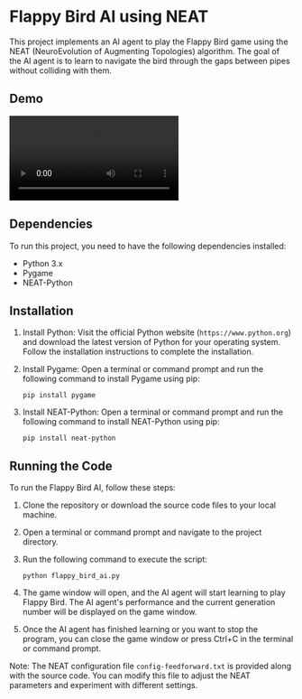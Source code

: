 # Flappy Bird AI using NEAT

This project implements an AI agent to play the Flappy Bird game using the NEAT (NeuroEvolution of Augmenting Topologies) algorithm. The goal of the AI agent is to learn to navigate the bird through the gaps between pipes without colliding with them.

## Demo

![alt-text](https://github.com/trevorsaudi/Flappy-birds-with-Neural-networks/blob/master/flappy.mp4 "Demo")

## Dependencies

To run this project, you need to have the following dependencies installed:

- Python 3.x
- Pygame
- NEAT-Python

## Installation

1. Install Python: Visit the official Python website (`https://www.python.org`) and download the latest version of Python for your operating system. Follow the installation instructions to complete the installation.

2. Install Pygame: Open a terminal or command prompt and run the following command to install Pygame using pip:

   ```
   pip install pygame
   ```

3. Install NEAT-Python: Open a terminal or command prompt and run the following command to install NEAT-Python using pip:

   ```
   pip install neat-python
   ```

## Running the Code

To run the Flappy Bird AI, follow these steps:

1. Clone the repository or download the source code files to your local machine.

2. Open a terminal or command prompt and navigate to the project directory.

3. Run the following command to execute the script:

   ```
   python flappy_bird_ai.py
   ```

4. The game window will open, and the AI agent will start learning to play Flappy Bird. The AI agent's performance and the current generation number will be displayed on the game window.

5. Once the AI agent has finished learning or you want to stop the program, you can close the game window or press Ctrl+C in the terminal or command prompt.

Note: The NEAT configuration file `config-feedforward.txt` is provided along with the source code. You can modify this file to adjust the NEAT parameters and experiment with different settings.

